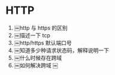 # HTTP

1. ￼http 与 https 的区别
2. ￼描述一下 tcp
3. ￼http/https 默认端口号
4. ￼知道多少种请求状态码，解释说明一下
5. ￼什么时候存在跨域
6. ￼如何解决跨域
￼